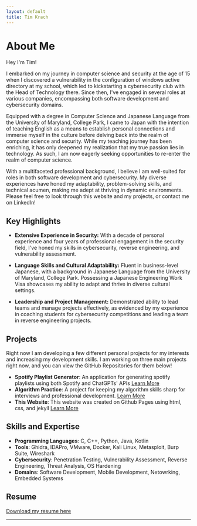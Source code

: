 ```yaml
---
layout: default
title: Tim Krach
---
```


# About Me

Hey I'm Tim!

I embarked on my journey in computer science and security at the age of 15 when I discovered a vulnerability in the configuration of windows active directory at my school, which led to kickstarting a cybersecurity club with the Head of Technology there. Since then, I've engaged in several roles at various companies, encompassing both software development and cybersecurity domains.

Equipped with a degree in Computer Science and Japanese Language from the University of Maryland, College Park, I came to Japan with the intention of teaching English as a means to establish personal connections and immerse myself in the culture before delving back into the realm of computer science and security. While my teaching journey has been enriching, it has only deepened my realization that my true passion lies in technology.  As such, I am now eagerly seeking opportunities to re-enter the realm of computer science.

With a multifaceted professional background, I believe I am well-suited for roles in both software development and cybersecurity. My diverse experiences have honed my adaptability, problem-solving skills, and technical acumen, making me adept at thriving in dynamic environments. Please feel free to look through this website and my projects, or contact me on LinkedIn!

## Key Highlights
- **Extensive Experience in Security:** With a decade of personal experience and four years of professional engagement in the security field, I've honed my skills in cybersecurity, reverse engineering, and vulnerability assessment.
  
- **Language Skills and Cultural Adaptability:** Fluent in business-level Japanese, with a background in Japanese Language from the University of Maryland, College Park. Possessing a Japanese Engineering Work Visa showcases my ability to adapt and thrive in diverse cultural settings.
  
- **Leadership and Project Management:** Demonstrated ability to lead teams and manage projects effectively, as evidenced by my experience in coaching students for cybersecurity competitions and leading a team in reverse engineering projects.
  
## Projects
Right now I am developing a few different personal projects for my interests and increasing my development skills. I am working on three main projects right now, and you can view the GitHub Repositories for them below!
- **Spotify Playlist Generator**: An application for generating spotify playlists using both Spotify and ChatGPTs' APIs [Learn More](https://github.com/tkrach/SpotifyRecommendations)
- **Algorithm Practice**: A project for keeping my algorithm skills sharp for interviews and professional development. [Learn More](https://github.com/tkrach/codingPractice)
- **This Website**: This website was created on Github Pages using html, css, and jekyll [Learn More](https://github.com/tkrach/tkrach.github.io)


## Skills and Expertise
- **Programming Languages**: C, C++, Python, Java, Kotlin
- **Tools**: Ghidra, IDAPro, VMware, Docker, Kali Linux, Metasploit, Burp Suite, Wireshark
- **Cybersecurity**: Penetration Testing, Vulnerability Assessment, Reverse Engineering, Threat Analysis, OS Hardening
- **Domains**: Software Development, Mobile Development, Netowrking, Embedded Systems

## Resume
[Download my resume here](https://github.com/yourusername/yourrepository/raw/main/resume/ResumeEn.pdf)

---
